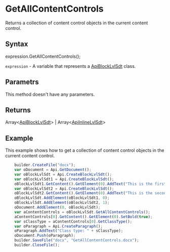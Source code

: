 # GetAllContentControls

Returns a collection of content control objects in the current content control.

## Syntax

expression.GetAllContentControls();

`expression` - A variable that represents a [ApiBlockLvlSdt](../ApiBlockLvlSdt.md) class.

## Parametrs

This method doesn't have any parameters.

## Returns

Array<[ApiBlockLvlSdt](../ApiBlockLvlSdt.md)> &#124; Array<[ApiInlineLvlSdt](../../ApiInlineLvlSdt/ApiInlineLvlSdt.md)>

## Example

This example shows how to get a collection of content control objects in the current content control.

```javascript
	builder.CreateFile("docx");
	var oDocument = Api.GetDocument();
	var oBlockLvlSdt = Api.CreateBlockLvlSdt();
	var oBlockLvlSdt1 = Api.CreateBlockLvlSdt();
	oBlockLvlSdt1.GetContent().GetElement(0).AddText("This is the first block text content control.");
	var oBlockLvlSdt2 = Api.CreateBlockLvlSdt();
	oBlockLvlSdt2.GetContent().GetElement(0).AddText("This is the second block text content control.");
	oBlockLvlSdt.AddElement(oBlockLvlSdt1, 0);
	oBlockLvlSdt.AddElement(oBlockLvlSdt2, 1);
	oDocument.AddElement(0, oBlockLvlSdt);
	var aContentControls = oBlockLvlSdt.GetAllContentControls();
	aContentControls[0].GetContent().GetElement(0).SetBold(true);
	var sClassType = aContentControls[0].GetClassType();
	var oParagraph = Api.CreateParagraph();
	oParagraph.AddText("Class type: " + sClassType);
	oDocument.Push(oParagraph);
	builder.SaveFile("docx", "GetAllContentControls.docx");
	builder.CloseFile();
```